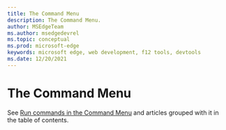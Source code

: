 ```yaml
---
title: The Command Menu
description: The Command Menu.
author: MSEdgeTeam
ms.author: msedgedevrel
ms.topic: conceptual
ms.prod: microsoft-edge
keywords: microsoft edge, web development, f12 tools, devtools
ms.date: 12/20/2021
---
```

# The Command Menu

See [Run commands in the Command Menu](index.md) and articles grouped with it in the table of contents.
